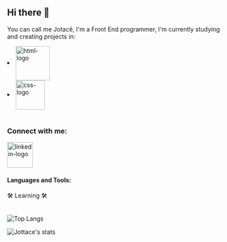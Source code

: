 ## Hi there 👋

You can call me Jotacê, I'm a Front End programmer, I'm currently studying and creating projects in:
<br>
  <li><img align="center" alt="html-logo" src="https://img.shields.io/badge/HTML5-E34F26?style=for-the-badge&logo=html5&logoColor=white" width="80px" img/>
  </li>
  <li><img align="center" alt="css-logo" src="https://img.shields.io/badge/CSS3-1572B6?style=for-the-badge&logo=css3&logoColor=white" width="68px" img/>
  </li>
<br>
<h3>Connect with me:</h3>

<p>
  <a href="https://linkedin.com/in/jottace-dev/" target="_blank"> 
  <img align="center" alt="linkedin-logo" src="https://img.shields.io/badge/LinkedIn-0077B5?style=for-the-badge&logo=linkedin&logoColor=white" width="60px" img/> 
  </a>  
</p>

<h4>Languages and Tools:</h4>
  🛠️ Learning 🛠️
<br>
<br>

![Top Langs](https://github-readme-stats.vercel.app/api/top-langs/?username=jottacedev&layout=compact)

![Jottace's stats](https://github-readme-stats.vercel.app/api?username=jottacedev&show_icons=true&theme=transparent)
